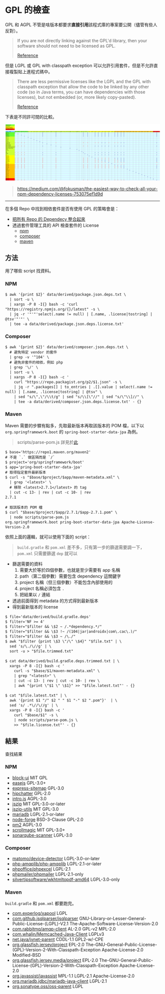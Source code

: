 # GPL 的檢查

GPL 和 AGPL 不管是啥版本都要求**直接引用**該程式庫的專案要公開（儘管有些人反對）。

> If you are not directly linking against the GPL'd library, then your software should not need to be licensed as GPL.
>
> [Reference](https://answers.ros.org/question/12313/using-gpl-licensed-packages-in-a-commercial-product/)

但是 LGPL 或 GPL with classpath exception 可以允許引用套件，但是不允許直接複製貼上進程式碼中。

> There are less permissive licenses like the LGPL and the GPL with classpath exception that allow the code to be linked by any other code (so in Java terms, you can have dependencies with those licenses), but not embedded (or, more likely copy-pasted).
>
> [Reference](https://carlomorelli.github.io/2018/04/01/Audit-licenses-in-your-Java-dependencies.html)

下表是不同許可間的比較。

![image alt](https://raw.githubusercontent.com/HansHammel/license-compatibility-checker/f243eb4523ebc7d019a5928103e5b82b59b3b803/licenses.svg)

> <https://medium.com/@fokusman/the-easiest-way-to-check-all-your-npm-dependency-licenses-753075ef1d9d>

---

在多個 Repo 中找到相依套件是否有使用 GPL 的策略會是：

-   [把所有 Repo 的 Dependecy 整合起來](https://github.com/evan361425/playground-github-api#好用腳本)
-   透過套件管理工具的 API 檢查套件的 License
    -   [npm](https://github.com/npm/registry/blob/master/docs/REGISTRY-API.md#getpackageversion)
    -   [composer](https://packagist.org/apidoc#get-package-data)
    -   [maven](https://repo1.maven.org/maven2)

## 方法

用了哪些 script 找資料。

### NPM

```shell
$ awk '{print $2}' data/derived/package.json.deps.txt \
  | sort -u \
  | xargs -P 8 -I{} bash -c 'curl "https://registry.npmjs.org/{}/latest" -s \
  | jq -r '"'"'select(.name != null) | [.name, .license|tostring] | @tsv'"'"' \
  | tee -a data/derived/package.json.deps.license.txt'
```

### Composer

```shell
$ awk '{print $2}' data/derived/composer.json.deps.txt \
  # 避免特定 vendor 的套件
  | grep -v '^104' \
  # 避免非套件的相依，例如 php
  | grep '\/' \
  | sort -u \
  | xargs -P 8 -I{} bash -c '
    curl "https://repo.packagist.org/p2/$1.json" -s \
    | jq -r ".packages[] | to_entries | .[].value | select(.name != null) | [.name, .license|tostring] | @tsv" \
    | sed "s/\",\"/\\t/g" | sed "s/\\[\"//" | sed "s/\"\\]//" \
    | tee -a data/derived/composer.json.deps.license.txt' - {}
```

### Maven

Maven 需要的步驟有點多，先取最新版本再取該版本的 POM 檔，以下以 `org.springframework.boot` 的 `spring-boot-starter-data-jpa` 為例。

> scripts/parse-pom.js 詳見於[此](https://github.com/evan361425/playground-github-api/blob/master/scripts/parse-pom.js)

```shell
$ base='https://repo1.maven.org/maven2'
# 不是 `.` 做區隔而是 `/`
$ project='org/springframework/boot'
$ app='pring-boot-starter-data-jpa'
# 取得指定套件最新版本
$ curl -s "$base/$project/$app/maven-metadata.xml" \
  | grep '<latest>' \
  # 移除 <latest>2.7.1</latest> 的 tag
  | cut -c 13- | rev | cut -c 10- | rev
2.7.1

# 取該版本的 POM 檔
$ curl "$base/$project/$app/2.7.1/$app-2.7.1.pom" \
  | node scripts/parse-pom.js
org.springframework.boot pring-boot-starter-data-jpa Apache-License-Version-2.0
```

依照上面的邏輯，就可以使用下面的 script：

> `build.gradle` 和 `pom.xml` 差不多，只有第一步的篩選需要調一下，
> `pom.xml` 只需要篩選 `dep` 就可以

-   篩選需要的資料
    1. 需要大於等於四個參數，也就是至少需要有 app 名稱
    2. path（第二個參數）需要包含 dependency 這關鍵字
    3. project 名稱（但三個參數）不能包含內部使用的
    4. project 名稱必須包含 `.`
    5. 把結果以 `/` 連結
-   透過前面得到 metadata 的方式得到最新版本
-   得到最新版本的 license

```shell
$ file='data/derived/build.gradle.deps'
$ filter='NF >= 4'
$ filter="$filter && \$2 ~ /.*dependency.*/"
$ filter="$filter && \$3 !~ /(104|jar|androidx|com\.cac\.)/"
$ filter="$filter && \$3 ~ /\./"
$ awk "$filter {print \$3 \"/\" \$4}" "$file.txt" | \
  sed 's/\./\//g' | \
  sort -u > "$file.trimmed.txt"

$ cat data/derived/build.gradle.deps.trimmed.txt | \
  xargs -P 8 -I{} bash -c '
    curl -s "$base/$1/maven-metadata.xml" \
    | grep "<latest>" \
    | cut -c 13- | rev | cut -c 10- | rev \
    | awk "{print \"$1 \" \$1}" >> "$file.latest.txt"' - {}

$ cat "$file.latest.txt" | \
  awk '{print $1 "/" $2 " " $1 "-" $2 ".pom"}'  | \
  sed 's/ .*\//\//g' | \
  xargs -P 8 -I{} bash -c '
    curl "$base/$1" -s \
    | node scripts/parse-pom.js \
    >> "$file.license.txt"' - {}
```

## 結果

查找結果

### NPM

-   [block-ui](https://www.npmjs.com/package/block-ui) MIT GPL
-   [easejs](https://www.npmjs.com/package/easejs) GPL-3.0+
-   [express-sitemap](https://www.npmjs.com/package/express-sitemap) GPL-3.0
-   [hipchatter](https://www.npmjs.com/package/hipchatter) GPL-2.0
-   [intro.js](https://www.npmjs.com/package/intro.js) AGPL-3.0
-   [jszip](https://www.npmjs.com/package/jszip) MIT GPL-3.0-or-later
-   [jszip-utils](https://www.npmjs.com/package/jszip-utils) MIT GPL-3.0
-   [mariadb](https://www.npmjs.com/package/mariadb) LGPL-2.1-or-later
-   [node-forge](https://www.npmjs.com/package/node-forge) BSD-3-Clause GPL-2.0
-   [pm2](https://www.npmjs.com/package/pm2) AGPL-3.0
-   [scrollmagic](https://www.npmjs.com/package/scrollmagic) MIT GPL-3.0+
-   [sonarqube-scanner](https://www.npmjs.com/package/sonarqube-scanner) LGPL-3.0

### Composer

-   [matomo/device-detector](https://packagist.org/packages/matomo/device-detector) LGPL-3.0-or-later
-   [php-amqplib/php-amqplib](https://packagist.org/packages/php-amqplib/php-amqplib) LGPL-2.1-or-later
-   [phpoffice/phpexcel](https://packagist.org/packages/phpoffice/phpexcel) LGPL-2.1
-   [phpmailer/phpmailer](https://packagist.org/packages/phpmailer/phpmailer) LGPL-2.1-only
-   [silvertipsoftware/wkhtmltopdf-amd64](https://packagist.org/packages/silvertipsoftware/wkhtmltopdf-amd64) LGPL-3.0-only

### Maven

`build.gradle` 和 `pom.xml` 都要跑完。

-   [com.experlog/xapool](https://mvnrepository.com/artifact/com.experlog/xapool) LGPL
-   [com.github.jsqlparser/jsqlparser](https://mvnrepository.com/artifact/com.github.jsqlparser/jsqlparser) GNU-Library-or-Lesser-General-Public-License-(LGPL)-V2.1 The-Apache-Software-License-Version-2.0
-   [com.rabbitmq/amqp-client](https://mvnrepository.com/artifact/com.rabbitmq/amqp-client) AL-2.0 GPL-v2 MPL-2.0
-   [com.whalin/Memcached-Java-Client](https://mvnrepository.com/artifact/com.whalin/Memcached-Java-Client) LGPLv3
-   [net.java/jvnet-parent](https://mvnrepository.com/artifact/net.java/jvnet-parent) CDDL-1.1 GPL2-w/-CPE
-   [org.glassfish.jersey/project](https://mvnrepository.com/artifact/org.glassfish.jersey/project) EPL-2.0 The-GNU-General-Public-License-(GPL)-Version-2-With-Classpath-Exception Apache-License-2.0 Modified-BSD
-   [org.glassfish.jersey.media/project](https://mvnrepository.com/artifact/org.glassfish.jersey.media/project) EPL-2.0 The-GNU-General-Public-License-(GPL)-Version-2-With-Classpath-Exception Apache-License-2.0
-   [org.javassist/javassist](https://mvnrepository.com/artifact/org.javassist/javassist) MPL-1.1 LGPL-2.1 Apache-License-2.0
-   [org.mariadb.jdbc/mariadb-java-client](https://mvnrepository.com/artifact/org.mariadb.jdbc/mariadb-java-client) LGPL-2.1
-   [org.sonatype.oss/oss-parent](https://mvnrepository.com/artifact/org.sonatype.oss/oss-parent) LGPL
